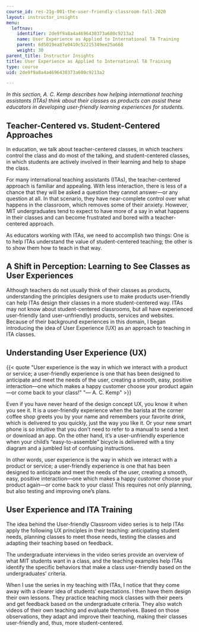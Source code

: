 ```yaml
---
course_id: res-21g-001-the-user-friendly-classroom-fall-2020
layout: instructor_insights
menu:
  leftnav:
    identifier: 2de9f9a8a4a4696430373a600c9213a2
    name: User Experience as Applied to International TA Training
    parent: 6d5019ea87e0410c52215349ee25a668
    weight: 30
parent_title: Instructor Insights
title: User Experience as Applied to International TA Training
type: course
uid: 2de9f9a8a4a4696430373a600c9213a2

---
```


_In this section, A. C. Kemp describes how helping international teaching assistants (ITAs) think about their classes as products can assist these educators in developing user-friendly learning experiences for students._

Teacher-Centered vs. Student-Centered Approaches
------------------------------------------------

In education, we talk about teacher-centered classes, in which teachers control the class and do most of the talking, and student-centered classes, in which students are actively involved in their learning and help to shape the class.

For many international teaching assistants (ITAs), the teacher-centered approach is familiar and appealing. With less interaction, there is less of a chance that they will be asked a question they cannot answer—or any question at all. In that scenario, they have near-complete control over what happens in the classroom, which removes some of their anxiety. However, MIT undergraduates tend to expect to have more of a say in what happens in their classes and can become frustrated and bored with a teacher-centered approach.

As educators working with ITAs, we need to accomplish two things: One is to help ITAs understand the value of student-centered teaching; the other is to show them how to teach in that way.

A Shift in Perception: Learning to See Classes as User Experiences
------------------------------------------------------------------

Although teachers do not usually think of their classes as products, understanding the principles designers use to make products user-friendly can help ITAs design their classes in a more student-centered way. ITAs may not know about student-centered classrooms, but all have experienced user-friendly (and user-unfriendly) products, services and websites. Because of their background experiences in this domain, I began introducing the idea of User Experience (UX) as an approach to teaching in ITA classes.

Understanding User Experience (UX)
----------------------------------

{{< quote "User experience is the way in which we interact with a product or service; a user-friendly experience is one that has been designed to anticipate and meet the needs of the user, creating a smooth, easy, positive interaction—one which makes a happy customer choose your product again—or come back to your class!" "— A. C. Kemp" >}}

Even if you have never heard of the design concept UX, you know it when you see it. It is a user-friendly experience when the barista at the corner coffee shop greets you by your name and remembers your favorite drink, which is delivered to you quickly, just the way you like it. Or your new smart phone is so intuitive that you don’t need to refer to a manual to send a text or download an app. On the other hand, it’s a user-unfriendly experience when your child’s “easy-to-assemble” bicycle is delivered with a tiny diagram and a jumbled list of confusing instructions.

In other words, user experience is the way in which we interact with a product or service; a user-friendly experience is one that has been designed to anticipate and meet the needs of the user, creating a smooth, easy, positive interaction—one which makes a happy customer choose your product again—or come back to your class! This requires not only planning, but also testing and improving one’s plans.

User Experience and ITA Training
--------------------------------

The idea behind the User-friendly Classroom video series is to help ITAs apply the following UX principles in their teaching: anticipating student needs, planning classes to meet those needs, testing the classes and adapting their teaching based on feedback.

The undergraduate interviews in the video series provide an overview of what MIT students want in a class, and the teaching examples help ITAs identify the specific behaviors that make a class user-friendly based on the undergraduates’ criteria.

When I use the series in my teaching with ITAs, I notice that they come away with a clearer idea of students’ expectations. I then have them design their own lessons. They practice teaching mock classes with their peers and get feedback based on the undergraduate criteria. They also watch videos of their own teaching and evaluate themselves. Based on those observations, they adapt and improve their teaching, making their classes user-friendly and, thus, more student-centered.